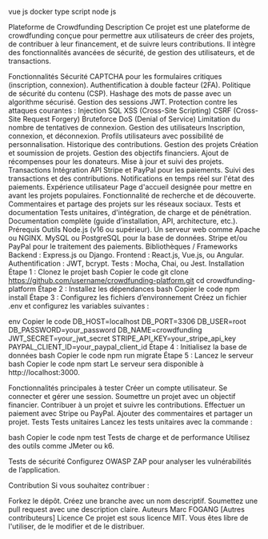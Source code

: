 vue js
docker
type script
node js
 
Plateforme de Crowdfunding
Description
Ce projet est une plateforme de crowdfunding conçue pour permettre aux utilisateurs de créer des projets, de contribuer à leur financement, et de suivre leurs contributions. Il intègre des fonctionnalités avancées de sécurité, de gestion des utilisateurs, et de transactions.

Fonctionnalités
Sécurité
CAPTCHA pour les formulaires critiques (inscription, connexion).
Authentification à double facteur (2FA).
Politique de sécurité du contenu (CSP).
Hashage des mots de passe avec un algorithme sécurisé.
Gestion des sessions JWT.
Protection contre les attaques courantes :
Injection SQL
XSS (Cross-Site Scripting)
CSRF (Cross-Site Request Forgery)
Bruteforce
DoS (Denial of Service)
Limitation du nombre de tentatives de connexion.
Gestion des utilisateurs
Inscription, connexion, et déconnexion.
Profils utilisateurs avec possibilité de personnalisation.
Historique des contributions.
Gestion des projets
Création et soumission de projets.
Gestion des objectifs financiers.
Ajout de récompenses pour les donateurs.
Mise à jour et suivi des projets.
Transactions
Intégration API Stripe et PayPal pour les paiements.
Suivi des transactions et des contributions.
Notifications en temps réel sur l'état des paiements.
Expérience utilisateur
Page d'accueil designée pour mettre en avant les projets populaires.
Fonctionnalité de recherche et de découverte.
Commentaires et partage des projets sur les réseaux sociaux.
Tests et documentation
Tests unitaires, d'intégration, de charge et de pénétration.
Documentation complète (guide d’installation, API, architecture, etc.).
Prérequis
Outils
Node.js (v16 ou supérieur).
Un serveur web comme Apache ou NGINX.
MySQL ou PostgreSQL pour la base de données.
Stripe et/ou PayPal pour le traitement des paiements.
Bibliothèques / Frameworks
Backend : Express.js ou Django.
Frontend : React.js, Vue.js, ou Angular.
Authentification : JWT, bcrypt.
Tests : Mocha, Chai, ou Jest.
Installation
Étape 1 : Clonez le projet
bash
Copier le code
git clone https://github.com/username/crowdfunding-platform.git
cd crowdfunding-platform
Étape 2 : Installez les dépendances
bash
Copier le code
npm install
Étape 3 : Configurez les fichiers d’environnement
Créez un fichier .env et configurez les variables suivantes :

env
Copier le code
DB_HOST=localhost
DB_PORT=3306
DB_USER=root
DB_PASSWORD=your_password
DB_NAME=crowdfunding
JWT_SECRET=your_jwt_secret
STRIPE_API_KEY=your_stripe_api_key
PAYPAL_CLIENT_ID=your_paypal_client_id
Étape 4 : Initialisez la base de données
bash
Copier le code
npm run migrate
Étape 5 : Lancez le serveur
bash
Copier le code
npm start
Le serveur sera disponible à http://localhost:3000.

Fonctionnalités principales à tester
Créer un compte utilisateur.
Se connecter et gérer une session.
Soumettre un projet avec un objectif financier.
Contribuer à un projet et suivre les contributions.
Effectuer un paiement avec Stripe ou PayPal.
Ajouter des commentaires et partager un projet.
Tests
Tests unitaires
Lancez les tests unitaires avec la commande :

bash
Copier le code
npm test
Tests de charge et de performance
Utilisez des outils comme JMeter ou k6.

Tests de sécurité
Configurez OWASP ZAP pour analyser les vulnérabilités de l’application.

Contribution
Si vous souhaitez contribuer :

Forkez le dépôt.
Créez une branche avec un nom descriptif.
Soumettez une pull request avec une description claire.
Auteurs
Marc FOGANG
[Autres contributeurs]
Licence
Ce projet est sous licence MIT. Vous êtes libre de l'utiliser, de le modifier et de le distribuer.
